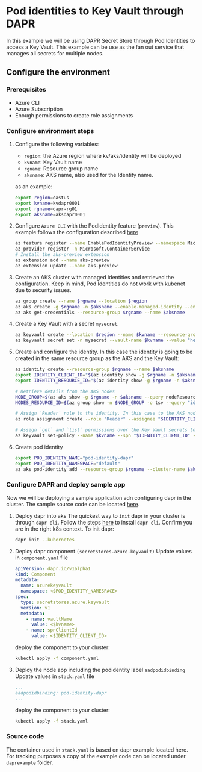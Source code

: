 # Pod identities to Key Vault through DAPR

In this example we will be using DAPR Secret Store through Pod Identities to access a Key Vault.
This example can be use as the fan out service that manages all secrets for multiple nodes.

## Configure the environment

### Prerequisites

- Azure CLI
- Azure Subscription
- Enough permissions to create role assignments

### Configure environment steps

1. Configure the following variables:

    - `region`: the Azure region where kv/aks/identity will be deployed
    - `kvname`: Key Vault name
    - `rgname`: Resource group name
    - `aksname`: AKS name, also used for the Identity name.

    as an example:

    ```bash
    export region=eastus
    export kvname=kvdapr0001
    export rgname=dapr-rg01
    export aksname=aksdapr0001
    ```


2. Configure `Azure CLI` with the PodIdentity feature (`preview`). This example follows the configuration described [here](https://docs.microsoft.com/en-us/azure/aks/use-azure-ad-pod-identity)

    ```bash
    az feature register --name EnablePodIdentityPreview --namespace Microsoft.ContainerService
    az provider register -n Microsoft.ContainerService
    # Install the aks-preview extension
    az extension add --name aks-preview
    az extension update --name aks-preview
    ```

3. Create an AKS cluster with managed identities and retrieved the configuration. Keep in mind, Pod Identities do not work with kubenet due to security issues.

    ```bash
    az group create --name $rgname --location $region
    az aks create -g $rgname -n $aksname --enable-managed-identity --enable-pod-identity --network-plugin azure
    az aks get-credentials --resource-group $rgname --name $aksname
    ```

4. Create a Key Vault with a secret `mysecret`.

    ```bash
    az keyvault create --location $region --name $kvname --resource-group $rgname
    az keyvault secret set -n mysecret --vault-name $kvname --value "hellofromdapr"
    ```

5. Create and configure the identity. In this case the identity is going to be created in the same resource group as the AKS and the Key Vault:

    ```bash
    az identity create --resource-group $rgname --name $aksname
    export IDENTITY_CLIENT_ID="$(az identity show -g $rgname -n $aksname --query clientId -otsv)"
    export IDENTITY_RESOURCE_ID="$(az identity show -g $rgname -n $aksname --query id -otsv)"

    # Retrieve details from the AKS nodes
    NODE_GROUP=$(az aks show -g $rgname -n $aksname --query nodeResourceGroup -o tsv)
    NODES_RESOURCE_ID=$(az group show -n $NODE_GROUP -o tsv --query "id")
    
    # Assign `Reader` role to the identity. In this case to the AKS node resource (VMSS).
    az role assignment create --role "Reader" --assignee "$IDENTITY_CLIENT_ID" --scope $NODES_RESOURCE_ID
    
    # Assign `get` and `list` permissions over the Key Vault secrets to the Identity
    az keyvault set-policy --name $kvname --spn "$IDENTITY_CLIENT_ID" --secret-permissions get list
    ```

6. Create pod identity

    ```bash
    export POD_IDENTITY_NAME="pod-identity-dapr"
    export POD_IDENTITY_NAMESPACE="default"
    az aks pod-identity add --resource-group $rgname --cluster-name $aksname --namespace ${POD_IDENTITY_NAMESPACE} --name ${POD_IDENTITY_NAME} --identity-resource-id ${IDENTITY_RESOURCE_ID}
    ```

### Configure DAPR and deploy sample app

Now we will be deploying a sample application adn configuring dapr in the cluster. The sample source code can be located [here](https://github.com/dapr/quickstarts/tree/master/secretstore).

1. Deploy dapr into aks
    The quickest way to `init` dapr in your cluster is through `dapr cli`. Follow the steps [here](https://docs.dapr.io/getting-started/install-dapr-cli/) to install `dapr cli`.
    Confirm you are in the right k8s context. To init dapr:

    ```bash
    dapr init --kubernetes
    ```

2. Deploy dapr component `(secretstores.azure.keyvault)`
    Update values in `component.yaml` file

    ```yaml
    apiVersion: dapr.io/v1alpha1
    kind: Component
    metadata:
      name: azurekeyvault
      namespace: <$POD_IDENTITY_NAMESPACE>
    spec:
      type: secretstores.azure.keyvault
      version: v1
      metadata:
        - name: vaultName
          value: <$kvname>
        - name: spnClientId
          value: <$IDENTITY_CLIENT_ID>
    ```

    deploy the component to your cluster:

    ```bash
    kubectl apply -f component.yaml
    ```

3. Deploy the node app including the podidentity label `aadpodidbinding`
    Update values in `stack.yaml` file

    ```yaml
    ...
    aadpodidbinding: pod-identity-dapr
    ...
    ```

    deploy the component to your cluster:

    ```bash
    kubectl apply -f stack.yaml
    ```

### Source code

The container used in `stack.yaml` is based on dapr example located here. For tracking purposes a copy of the example code can be located under `daprexample` folder.

